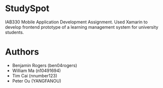 # StudySpot
IAB330 Mobile Application Development Assignment. Used Xamarin to develop frontend prototype of a learning management system for university students.

# Authors

- Benjamin Rogers (ben04rogers)
- William Ma (n10491694)
- Tim Cai (nnumber123)
- Peter Ou (YANGFANOU)
